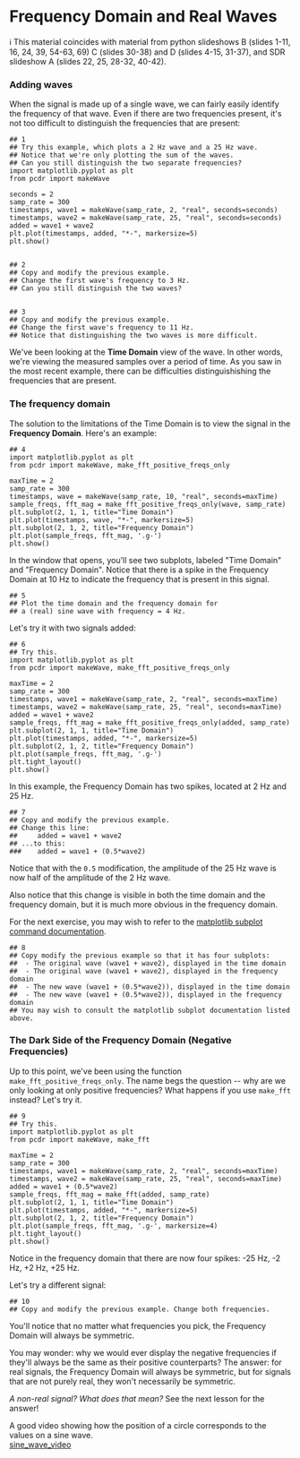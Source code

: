 # Frequency Domain and Real Waves

ℹ️ This material coincides with material from python slideshows B (slides 1-11, 16, 24, 39, 54-63, 69) C (slides 30-38) and D (slides 4-15, 31-37), and SDR slideshow A (slides 22, 25, 28-32, 40-42).

### Adding waves

When the signal is made up of a single wave, we can fairly easily identify the frequency of that wave. Even if there are two frequencies present, it's not too difficult to distinguish the frequencies that are present:

```python3
## 1
## Try this example, which plots a 2 Hz wave and a 25 Hz wave.
## Notice that we're only plotting the sum of the waves.
## Can you still distinguish the two separate frequencies?
import matplotlib.pyplot as plt
from pcdr import makeWave

seconds = 2
samp_rate = 300
timestamps, wave1 = makeWave(samp_rate, 2, "real", seconds=seconds)
timestamps, wave2 = makeWave(samp_rate, 25, "real", seconds=seconds)
added = wave1 + wave2
plt.plot(timestamps, added, "*-", markersize=5)
plt.show()


## 2
## Copy and modify the previous example.
## Change the first wave's frequency to 3 Hz.
## Can you still distinguish the two waves?


## 3
## Copy and modify the previous example.
## Change the first wave's frequency to 11 Hz.
## Notice that distinguishing the two waves is more difficult.
```

We've been looking at the **Time Domain** view of the wave. In other words, we're viewing the measured samples over a period of time. As you saw in the most recent example, there can be difficulties distinguishishing the frequencies that are present.

### The frequency domain

The solution to the limitations of the Time Domain is to view the signal in the **Frequency Domain**. Here's an example:

```python3
## 4
import matplotlib.pyplot as plt
from pcdr import makeWave, make_fft_positive_freqs_only

maxTime = 2
samp_rate = 300 
timestamps, wave = makeWave(samp_rate, 10, "real", seconds=maxTime)
sample_freqs, fft_mag = make_fft_positive_freqs_only(wave, samp_rate)
plt.subplot(2, 1, 1, title="Time Domain")
plt.plot(timestamps, wave, "*-", markersize=5)
plt.subplot(2, 1, 2, title="Frequency Domain")
plt.plot(sample_freqs, fft_mag, '.g-')
plt.show()
```

In the window that opens, you'll see two subplots, labeled "Time Domain" and "Frequency Domain". Notice that there is a spike in the Frequency Domain at 10 Hz to indicate the frequency that is present in this signal.

```python3
## 5
## Plot the time domain and the frequency domain for
## a (real) sine wave with frequency = 4 Hz.
```

Let's try it with two signals added:

```python3
## 6
## Try this.
import matplotlib.pyplot as plt
from pcdr import makeWave, make_fft_positive_freqs_only

maxTime = 2
samp_rate = 300
timestamps, wave1 = makeWave(samp_rate, 2, "real", seconds=maxTime)
timestamps, wave2 = makeWave(samp_rate, 25, "real", seconds=maxTime)
added = wave1 + wave2
sample_freqs, fft_mag = make_fft_positive_freqs_only(added, samp_rate)
plt.subplot(2, 1, 1, title="Time Domain")
plt.plot(timestamps, added, "*-", markersize=5)
plt.subplot(2, 1, 2, title="Frequency Domain")
plt.plot(sample_freqs, fft_mag, '.g-')
plt.tight_layout()
plt.show()
```

In this example, the Frequency Domain has two spikes, located at 2 Hz and 25 Hz.

```python3
## 7
## Copy and modify the previous example.
## Change this line:
##     added = wave1 + wave2
## ...to this:
###    added = wave1 + (0.5*wave2)
```

Notice that with the `0.5` modification, the amplitude of the 25 Hz wave is now half of the amplitude of the 2 Hz wave.

Also notice that this change is visible in both the time domain and the frequency domain, but it is much more obvious in the frequency domain.

For the next exercise, you may wish to refer to the [matplotlib subplot command documentation](https://matplotlib.org/stable/api/_as_gen/matplotlib.pyplot.subplot.html).

```python3
## 8
## Copy modify the previous example so that it has four subplots:
##  - The original wave (wave1 + wave2), displayed in the time domain
##  - The original wave (wave1 + wave2), displayed in the frequency domain
##  - The new wave (wave1 + (0.5*wave2)), displayed in the time domain
##  - The new wave (wave1 + (0.5*wave2)), displayed in the frequency domain
## You may wish to consult the matplotlib subplot documentation listed above.
```

### The Dark Side of the Frequency Domain (Negative Frequencies)

Up to this point, we've been using the function `make_fft_positive_freqs_only`. The name begs the question -- why are we only looking at only positive frequencies? What happens if you use `make_fft` instead? Let's try it.

```python3
## 9
## Try this.
import matplotlib.pyplot as plt
from pcdr import makeWave, make_fft

maxTime = 2
samp_rate = 300
timestamps, wave1 = makeWave(samp_rate, 2, "real", seconds=maxTime)
timestamps, wave2 = makeWave(samp_rate, 25, "real", seconds=maxTime)
added = wave1 + (0.5*wave2)
sample_freqs, fft_mag = make_fft(added, samp_rate)
plt.subplot(2, 1, 1, title="Time Domain")
plt.plot(timestamps, added, "*-", markersize=5)
plt.subplot(2, 1, 2, title="Frequency Domain")
plt.plot(sample_freqs, fft_mag, '.g-', markersize=4)
plt.tight_layout()
plt.show()
```

Notice in the frequency domain that there are now four spikes: -25 Hz, -2 Hz, +2 Hz, +25 Hz.

Let's try a different signal:

```python3
## 10
## Copy and modify the previous example. Change both frequencies.
```

You'll notice that no matter what frequencies you pick, the Frequency Domain will always be symmetric.

You may wonder: why we would ever display the negative frequencies if they'll always be the same as their positive counterparts? The answer: for real signals, the Frequency Domain will always be symmetric, but for signals that are not purely real, they won't necessarily be symmetric.

_A non-real signal? What does that mean?_ See the next lesson for the answer!

A good video showing how the position of a circle corresponds to the values on a sine wave.  
[sine_wave_video](https://www.youtube.com/watch?v=k8FXF1KjzY0&t=4s)

